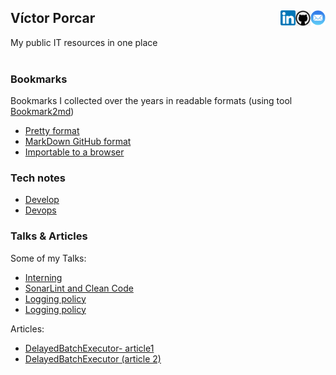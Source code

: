 
## Víctor Porcar [<img align="right" src="site/images/mail.png" width="24">](mailto:victormpcmun@gmail.com)[<img align="right" src="site/images/github.png" width="24">](https://github.com/victormpcmun)[<img align="right" src="site/images/linkedin.png" width="24">](https://es.linkedin.com/in/victor-porcar-a110a533)

My public IT resources in one place
<br />
<br />

### Bookmarks

Bookmarks I collected over the years in readable formats (using tool  [Bookmark2md](https://github.com/victormpcmun/Bookmark2md))

* [Pretty format](bookmarks/generated_PRETTY_HTML_IT.html)
* [MarkDown GitHub format](bookmarks/generated_MD_IT.md)
* [Importable to a browser](bookmarks/bookmarksIT.html)


### Tech notes 

* [Develop](./site/notes/develop.md)
* [Devops](./site/notes/devops.md)


### Talks & Articles

Some of my Talks:

* [Interning](site/talks/interning/interning.md)
* [SonarLint and Clean Code](site/talks/sonarLintAndCleanCode/sonarLintAndCleanCode.md)
* [Logging policy](site/talks/loggingPolicy/loggingPolicy.md)
* [Logging policy](site/talks/loggingPolicy/loggingPolicy.md)

Articles:

* [DelayedBatchExecutor- article1](https://github.com/MazinIsmail/JavaLearnings/tree/master/src/main/concurrency/com/atomic/learnings)
* [DelayedBatchExecutor (article 2)](https://github.com/MazinIsmail/JavaLearnings/tree/master/src/main/concurrency/com/atomic/learnings)


